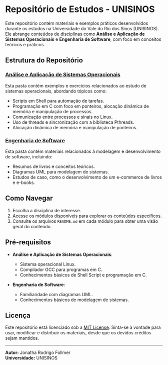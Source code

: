 # Repositório de Estudos - UNISINOS

Este repositório contém materiais e exemplos práticos desenvolvidos durante os estudos na Universidade do Vale do Rio dos Sinos (UNISINOS). Ele abrange conteúdos de disciplinas como **Análise e Aplicação de Sistemas Operacionais** e **Engenharia de Software**, com foco em conceitos teóricos e práticos.

## Estrutura do Repositório

### [Análise e Aplicação de Sistemas Operacionais](Análise%20e%20Aplicação%20de%20Sistemas%20Operacionais/README.md)
Esta pasta contém exemplos e exercícios relacionados ao estudo de sistemas operacionais, abordando tópicos como:
- Scripts em Shell para automação de tarefas.
- Programação em C com foco em ponteiros, alocação dinâmica de memória e manipulação de processos.
- Comunicação entre processos e sinais no Linux.
- Uso de threads e sincronização com a biblioteca Pthreads.
- Alocação dinâmica de memória e manipulação de ponteiros.

### [Engenharia de Software](Engenharia%20de%20software/)
Esta pasta contém materiais relacionados à modelagem e desenvolvimento de software, incluindo:
- Resumos de livros e conceitos teóricos.
- Diagramas UML para modelagem de sistemas.
- Estudos de caso, como o desenvolvimento de um e-commerce de livros e e-books.

## Como Navegar

1. Escolha a disciplina de interesse.
2. Acesse os módulos disponíveis para explorar os conteúdos específicos.
3. Consulte os arquivos `README.md` em cada módulo para obter uma visão geral do conteúdo.

## Pré-requisitos

- **Análise e Aplicação de Sistemas Operacionais**:
  - Sistema operacional Linux.
  - Compilador GCC para programas em C.
  - Conhecimentos básicos de Shell Script e programação em C.

- **Engenharia de Software**:
  - Familiaridade com diagramas UML.
  - Conhecimentos básicos de modelagem de sistemas.

## Licença

Este repositório está licenciado sob a [MIT License](Análise%20e%20Aplicação%20de%20Sistemas%20Operacionais/LICENSE). Sinta-se à vontade para usar, modificar e distribuir os materiais, desde que os devidos créditos sejam mantidos.

---
**Autor:** Jonatha Rodrigo Follmer  
**Universidade:** UNISINOS